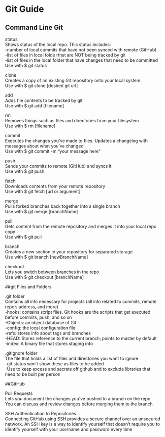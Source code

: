 # Git Guide  
  
## Command Line Git  
  
status  
Shows status of the local repo. This status includes:  
-number of local commits that have not been synced with remote (GitHub)  
-list of files in local folde rthat are NOT being tracked by git  
-list of files in the local folder that have changes that need to be committed  
Use with $ git status  
    
clone  
Creates a copy of an existing Git repository onto your local system  
Use with $ git clone [desired git url]  
  
add  
Adds file contents to be tracked by git  
Use with $ git add [filename]  
  
rm   
Removes things such as files and directories from your filesystem  
Use with $ rm [filename]  
  
commit  
Executes the changes you’ve made to files. Updates a changelog with messages about what you’ve changed  
Use with $ git commit -m “your message here”  
  
push  
Sends your commits to remote (GitHub) and syncs it  
Use with $ git push  
  
fetch  
Downloads contents from your remote repository  
Use with $ git fetch [url or argument]  
  
merge  
Pulls forked branches back together into a single branch  
Use with $ git merge [branchName]  
  
pull  
Gets content from the remote repository and merges it into your local repo copy  
Use with $ git pull  
  
branch  
Creates a new section in your repository for separated storage  
Use with $ git branch [newBranchName]  
  
checkout  
Lets you switch between branches in the repo  
Use with $ git checkout [branchName]  
  
  
##git Files and Folders  
  
.git folder  
Contains all info necessary for projects (all info related to commits, remote repo’s address, and more)  
-hooks: contains script files. Git hooks are the scripts that get executed before commits, push, and so on  
-Objects: an object database of Git   
-config: the local configuration file  
-refs: stores info about tags and branches  
-HEAD: Stores reference to the current branch; points to master by default  
-index: A binary file that stores staging info  
  
.gitignore folder  
The file that holds a list of files and directories you want to ignore  
-git status won’t show these as files to be added  
-Use to keep excess and secrets off github and to exclude libraries that need to be built per person  
  
  
##GitHub  
  
Pull Requests  
Lets you document the changes you’ve pushed to a branch on the repo. You can discuss and review changes before merging them to the branch  
  
SSH Authentication to Repositories  
Connecting GitHub using SSH provides a secure channel over an unsecured network. An SSH key is a way to identify yourself that doesn’t require you to identify yourself with your username and password every time  

